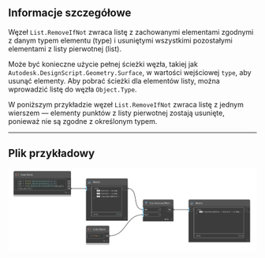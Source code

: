 ## Informacje szczegółowe
Węzeł `List.RemoveIfNot` zwraca listę z zachowanymi elementami zgodnymi z danym typem elementu (type) i usuniętymi wszystkimi pozostałymi elementami z listy pierwotnej (list).

Może być konieczne użycie pełnej ścieżki węzła, takiej jak `Autodesk.DesignScript.Geometry.Surface`, w wartości wejściowej `type`, aby usunąć elementy. Aby pobrać ścieżki dla elementów listy, można wprowadzić listę do węzła `Object.Type`.

W poniższym przykładzie węzeł `List.RemoveIfNot` zwraca listę z jednym wierszem — elementy punktów z listy pierwotnej zostają usunięte, ponieważ nie są zgodne z określonym typem.
___
## Plik przykładowy

![List.RemoveIfNot](./List.RemoveIfNot_img.jpg)
